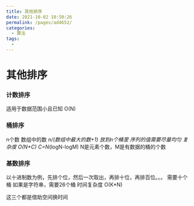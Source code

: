 ```yaml
---
title: 其他排序
date: 2021-10-02 10:50:26
permalink: /pages/ad4652/
categories:
  - 算法
tags:
  - 
---
```

# 其他排序

### 计数排序
适用于数据范围小且已知
O(N)

### 桶排序
n个数
数组中的数 *n/(数组中最大的数+1)   放到n个桶里 
序列的值需要尽量均匀
复杂度 O(N+C)  C=N*(logN-logM)  N是元素个数，M是有数据的桶的个数
### 基数排序
以十进制数为例，先排个位，然后一次取出，再排十位，再排百位。。。 需要十个桶
如果是字符串，需要26个桶
时间复杂度 O(K*N)


这三个都是借助空间换时间
